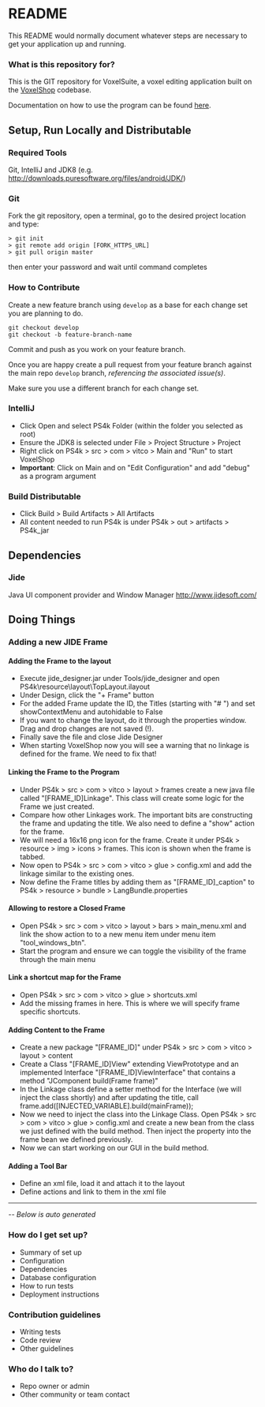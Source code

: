 # README #

This README would normally document whatever steps are necessary to get your application up and running.

### What is this repository for?
This is the GIT repository for VoxelSuite, a voxel editing application built on the [VoxelShop](https://blackflux.com/node/11) codebase.

Documentation on how to use the program can be found [here](https://simlu.github.io/voxelshop).

## Setup, Run Locally and Distributable

### Required Tools
Git, IntelliJ and JDK8 (e.g. http://downloads.puresoftware.org/files/android/JDK/)

### Git
Fork the git repository, open a terminal, go to the desired project location and type:
~~~~
> git init
> git remote add origin [FORK_HTTPS_URL]
> git pull origin master
~~~~
then enter your password and wait until command completes

### How to Contribute

Create a new feature branch using `develop` as a base for each change set you are planning to do.

    git checkout develop
    git checkout -b feature-branch-name

Commit and push as you work on your feature branch.

Once you are happy create a pull request from your feature branch against
the main repo `develop` branch, *referencing the associated issue(s)*.

Make sure you use a different branch for each change set.

### IntelliJ
- Click Open and select PS4k Folder (within the folder you selected as root)
- Ensure the JDK8 is selected under File > Project Structure > Project
- Right click on PS4k > src > com > vitco > Main and "Run" to start VoxelShop
- **Important**: Click on Main and on "Edit Configuration" and add "debug" as a program argument

### Build Distributable
- Click Build > Build Artifacts > All Artifacts
- All content needed to run PS4k is under PS4k > out > artifacts > PS4k_jar

## Dependencies

### Jide
Java UI component provider and Window Manager
http://www.jidesoft.com/

## Doing Things

### Adding a new JIDE Frame
#### Adding the Frame to the layout
- Execute jide_designer.jar under Tools/jide_designer and open PS4k\resource\layout\TopLayout.ilayout
- Under Design, click the "+ Frame" button
- For the added Frame update the ID, the Titles (starting with "# ") and set showContextMenu and autohidable to False
- If you want to change the layout, do it through the properties window. Drag and drop changes are not saved (!).
- Finally save the file and close Jide Designer
- When starting VoxelShop now you will see a warning that no linkage is defined for the frame. We need to fix that!

#### Linking the Frame to the Program
- Under PS4k > src > com > vitco > layout > frames create a new java file called "[FRAME_ID]Linkage". This class will create some logic for the Frame we just created.
- Compare how other Linkages work. The important bits are constructing the frame and updating the title. We also need to define a "show" action for the frame.
- We will need a 16x16 png icon for the frame. Create it under PS4k > resource > img > icons > frames. This icon is shown when the frame is tabbed.
- Now open to PS4k > src > com > vitco > glue > config.xml and add the linkage similar to the existing ones.
- Now define the Frame titles by adding them as "[FRAME_ID]_caption" to PS4k > resource > bundle > LangBundle.properties

#### Allowing to restore a Closed Frame
- Open PS4k > src > com > vitco > layout > bars > main_menu.xml and link the show action to to a new menu item under menu item "tool_windows_btn".
- Start the program and ensure we can toggle the visibility of the frame through the main menu

#### Link a shortcut map for the Frame
- Open PS4k > src > com > vitco > glue > shortcuts.xml
- Add the missing frames in here. This is where we will specify frame specific shortcuts.

#### Adding Content to the Frame
- Create a new package "[FRAME_ID]" under PS4k > src > com > vitco > layout > content
- Create a Class "[FRAME_ID]View" extending ViewPrototype and an implemented Interface "[FRAME_ID]ViewInterface" that contains a method "JComponent build(Frame frame)"
- In the Linkage class define a setter method for the Interface (we will inject the class shortly) and after updating the title, call frame.add([INJECTED_VARIABLE].build(mainFrame));
- Now we need to inject the class into the Linkage Class. Open PS4k > src > com > vitco > glue > config.xml and create a new bean from the class we just defined with the build method. Then inject the property into the frame bean we defined previously.
- Now we can start working on our GUI in the build method.

#### Adding a Tool Bar
- Define an xml file, load it and attach it to the layout
- Define actions and link to them in the xml file

-----------
*-- Below is auto generated*

### How do I get set up?
* Summary of set up
* Configuration
* Dependencies
* Database configuration
* How to run tests
* Deployment instructions

### Contribution guidelines
* Writing tests
* Code review
* Other guidelines

### Who do I talk to?
* Repo owner or admin
* Other community or team contact
